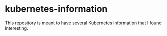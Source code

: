 # kubernetes-information
This repository is meant to have several Kubernetes information that I found interesting.
